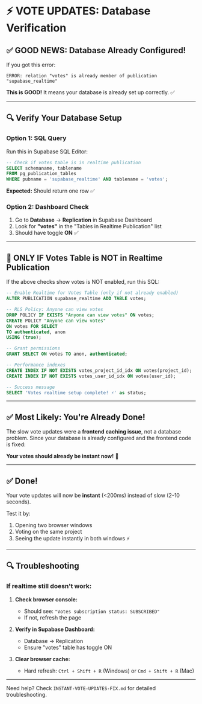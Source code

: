 # ⚡ VOTE UPDATES: Database Verification

## ✅ **GOOD NEWS: Database Already Configured!**

If you got this error:
```
ERROR: relation "votes" is already member of publication "supabase_realtime"
```

**This is GOOD!** It means your database is already set up correctly. ✅

---

## 🔍 **Verify Your Database Setup**

### **Option 1: SQL Query**
Run this in Supabase SQL Editor:
```sql
-- Check if votes table is in realtime publication
SELECT schemaname, tablename 
FROM pg_publication_tables 
WHERE pubname = 'supabase_realtime' AND tablename = 'votes';
```
**Expected:** Should return one row ✅

### **Option 2: Dashboard Check**
1. Go to **Database** → **Replication** in Supabase Dashboard
2. Look for **"votes"** in the "Tables in Realtime Publication" list
3. Should have toggle **ON** ✅

---

## 🚨 **ONLY IF Votes Table is NOT in Realtime Publication**

If the above checks show votes is NOT enabled, run this SQL:

```sql
-- Enable Realtime for Votes Table (only if not already enabled)
ALTER PUBLICATION supabase_realtime ADD TABLE votes;

-- RLS Policy: Anyone can view votes
DROP POLICY IF EXISTS "Anyone can view votes" ON votes;
CREATE POLICY "Anyone can view votes" 
ON votes FOR SELECT 
TO authenticated, anon
USING (true);

-- Grant permissions
GRANT SELECT ON votes TO anon, authenticated;

-- Performance indexes
CREATE INDEX IF NOT EXISTS votes_project_id_idx ON votes(project_id);
CREATE INDEX IF NOT EXISTS votes_user_id_idx ON votes(user_id);

-- Success message
SELECT 'Votes realtime setup complete! ⚡' as status;
```

---

## ✅ **Most Likely: You're Already Done!**

The slow vote updates were a **frontend caching issue**, not a database problem. Since your database is already configured and the frontend code is fixed:

**Your votes should already be instant now!** 🚀

---

## ✅ Done!

Your vote updates will now be **instant** (<200ms) instead of slow (2-10 seconds).

Test it by:
1. Opening two browser windows
2. Voting on the same project
3. Seeing the update instantly in both windows ⚡

---

## 🔍 Troubleshooting

### **If realtime still doesn't work:**

1. **Check browser console:**
   - Should see: `"Votes subscription status: SUBSCRIBED"`
   - If not, refresh the page

2. **Verify in Supabase Dashboard:**
   - Database → Replication
   - Ensure "votes" table has toggle ON

3. **Clear browser cache:**
   - Hard refresh: `Ctrl + Shift + R` (Windows) or `Cmd + Shift + R` (Mac)

---

Need help? Check `INSTANT-VOTE-UPDATES-FIX.md` for detailed troubleshooting.

